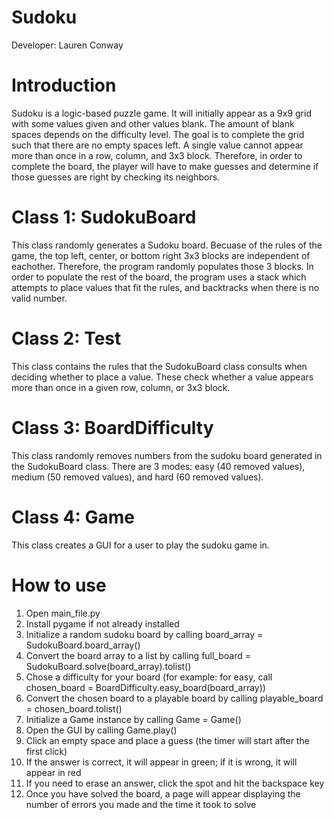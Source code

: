 # Sudoku
Developer: Lauren Conway

# Introduction
Sudoku is a logic-based puzzle game. It will initially appear as a 9x9 grid with some values given and other values blank. The amount of blank spaces depends on the difficulty level. The goal is to complete the grid such that there are no empty spaces left. A single value cannot appear more than once in a row, column, and 3x3 block. Therefore, in order to complete the board, the player will have to make guesses and determine if those guesses are right by checking its neighbors.

# Class 1: SudokuBoard
This class randomly generates a Sudoku board. Becuase of the rules of the game, the top left, center, or bottom right 3x3 blocks are independent of eachother. Therefore, the program randomly populates those 3 blocks. In order to populate the rest of the board, the program uses a stack which attempts to place values that fit the rules, and backtracks when there is no valid number.

# Class 2: Test
This class contains the rules that the SudokuBoard class consults when deciding whether to place a value. These check whether a value appears more than once in a given row, column, or 3x3 block.

# Class 3: BoardDifficulty
This class randomly removes numbers from the sudoku board generated in the SudokuBoard class. There are 3 modes: easy (40 removed values), medium (50 removed values), and hard (60 removed values).

# Class 4: Game
This class creates a GUI for a user to play the sudoku game in.

# How to use
1) Open main_file.py
2) Install pygame if not already installed
3) Initialize a random sudoku board by calling board_array = SudokuBoard.board_array()
4) Convert the board array to a list by calling full_board = SudokuBoard.solve(board_array).tolist()
5) Chose a difficulty for your board (for example: for easy, call chosen_board = BoardDifficulty.easy_board(board_array))
6) Convert the chosen board to a playable board by calling playable_board = chosen_board.tolist()
7) Initialize a Game instance by calling Game = Game()
8) Open the GUI by calling Game.play()
9) Click an empty space and place a guess (the timer will start after the first click)
10) If the answer is correct, it will appear in green; if it is wrong, it will appear in red
11) If you need to erase an answer, click the spot and hit the backspace key
12) Once you have solved the board, a page will appear displaying the number of errors you made and the time it took to solve
